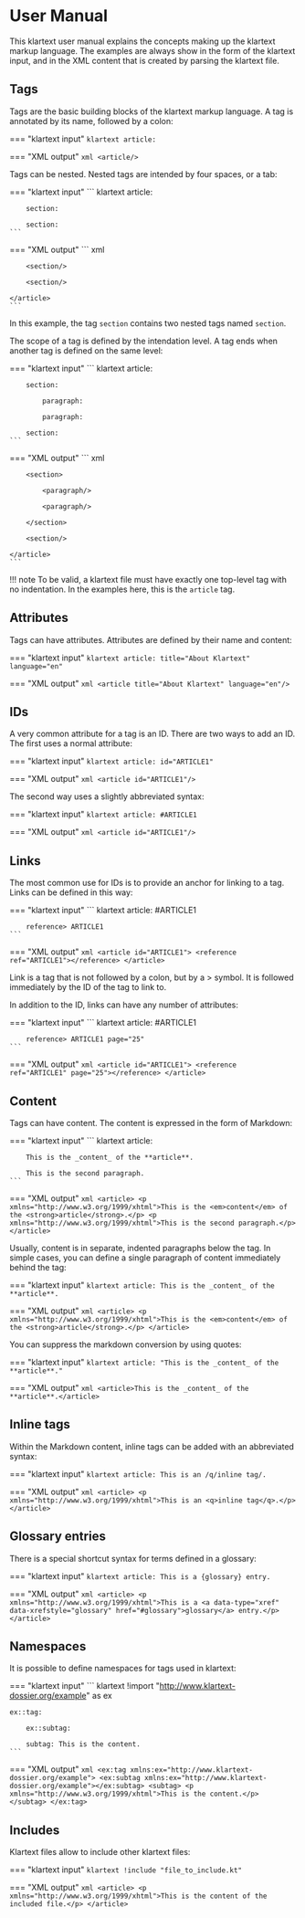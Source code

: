 # User Manual

This klartext user manual explains the concepts making up the klartext markup language. The examples are always show in the form of the klartext input, and in the XML content that is created by parsing the klartext file.

## Tags

Tags are the basic building blocks of the klartext markup language. A tag is annotated by its name, followed by a colon:

=== "klartext input"
    ``` klartext
    article:
    ```

=== "XML output"
    ``` xml
    <article/>
    ```

Tags can be nested. Nested tags are intended by four spaces, or a tab:

=== "klartext input"
    ``` klartext
    article:

        section:

        section:
    ```

=== "XML output"
    ``` xml
    <article>

        <section/>

        <section/>

    </article>
    ```

In this example, the tag `section` contains two nested tags named `section`.

The scope of a tag is defined by the intendation level. A tag ends when another tag is defined on the same level:

=== "klartext input"
    ``` klartext
    article:

        section:

            paragraph:

            paragraph:
            
        section:
    ```

=== "XML output"
    ``` xml
    <article>

        <section>

            <paragraph/>

            <paragraph/>

        </section>

        <section/>

    </article>
    ```

!!! note
    To be valid, a klartext file must have exactly one top-level tag with no indentation. In the examples here, this is the `article` tag.

## Attributes

Tags can have attributes. Attributes are defined by their name and content:

=== "klartext input"
    ``` klartext
    article: title="About Klartext" language="en"
    ```

=== "XML output"
    ``` xml
    <article title="About Klartext" language="en"/>
    ```

## IDs

A very common attribute for a tag is an ID. There are two ways to add an ID. The first uses a normal attribute:

=== "klartext input"
    ``` klartext
    article: id="ARTICLE1"
    ```

=== "XML output"
    ``` xml
    <article id="ARTICLE1"/>
    ```

The second way uses a slightly abbreviated syntax:

=== "klartext input"
    ``` klartext
    article: #ARTICLE1
    ```

=== "XML output"
    ``` xml
    <article id="ARTICLE1"/>
    ```

## Links

The most common use for IDs is to provide an anchor for linking to a tag. Links can be defined in this way:

=== "klartext input"
    ``` klartext
    article: #ARTICLE1

        reference> ARTICLE1
    ```

=== "XML output"
    ``` xml
    <article id="ARTICLE1">
        <reference ref="ARTICLE1"></reference>
    </article>
    ```

Link is a tag that is not followed by a colon, but by a &gt; symbol. It is followed immediately by the ID of the tag to link to.

In addition to the ID, links can have any number of attributes:

=== "klartext input"
    ``` klartext
    article: #ARTICLE1

        reference> ARTICLE1 page="25"
    ```

=== "XML output"
    ``` xml
    <article id="ARTICLE1">
        <reference ref="ARTICLE1" page="25"></reference>
    </article>
    ```

## Content

Tags can have content. The content is expressed in the form of Markdown:

=== "klartext input"
    ``` klartext
    article:

        This is the _content_ of the **article**.

        This is the second paragraph.
    ```

=== "XML output"
    ``` xml
    <article>
        <p xmlns="http://www.w3.org/1999/xhtml">This is the <em>content</em> of the <strong>article</strong>.</p>
        <p xmlns="http://www.w3.org/1999/xhtml">This is the second paragraph.</p>
    </article>
    ```

Usually, content is in separate, indented paragraphs below the tag. In simple cases, you can define a single paragraph of content immediately behind the tag:

=== "klartext input"
    ``` klartext
    article: This is the _content_ of the **article**.
    ```

=== "XML output"
    ``` xml
    <article>
        <p xmlns="http://www.w3.org/1999/xhtml">This is the <em>content</em> of the <strong>article</strong>.</p>
    </article>
    ```

You can suppress the markdown conversion by using quotes:

=== "klartext input"
    ``` klartext
    article: "This is the _content_ of the **article**."
    ```

=== "XML output"
    ``` xml
    <article>This is the _content_ of the **article**.</article>
    ```

## Inline tags

Within the Markdown content, inline tags can be added with an abbreviated syntax:

=== "klartext input"
    ``` klartext
    article: This is an /q/inline tag/.
    ```

=== "XML output"
    ``` xml
    <article>
        <p xmlns="http://www.w3.org/1999/xhtml">This is an <q>inline tag</q>.</p>
    </article>
    ```

## Glossary entries

There is a special shortcut syntax for terms defined in a glossary:

=== "klartext input"
    ``` klartext
    article: This is a {glossary} entry.
    ```

=== "XML output"
    ``` xml
    <article>
        <p xmlns="http://www.w3.org/1999/xhtml">This is a <a data-type="xref" data-xrefstyle="glossary" href="#glossary">glossary</a> entry.</p>
    </article>
    ```

## Namespaces

It is possible to define namespaces for tags used in klartext:

=== "klartext input"
    ``` klartext
    !import "http://www.klartext-dossier.org/example" as ex

    ex::tag:

        ex::subtag:

        subtag: This is the content.
    ```

=== "XML output"
    ``` xml
    <ex:tag xmlns:ex="http://www.klartext-dossier.org/example">
        <ex:subtag xmlns:ex="http://www.klartext-dossier.org/example"></ex:subtag>
        <subtag>
            <p xmlns="http://www.w3.org/1999/xhtml">This is the content.</p>
        </subtag>
    </ex:tag>
    ```

## Includes

Klartext files allow to include other klartext files:

=== "klartext input"
    ``` klartext
    !include "file_to_include.kt"
    ```

=== "XML output"
    ``` xml
    <article>
        <p xmlns="http://www.w3.org/1999/xhtml">This is the content of the included file.</p>
    </article>
    ```
